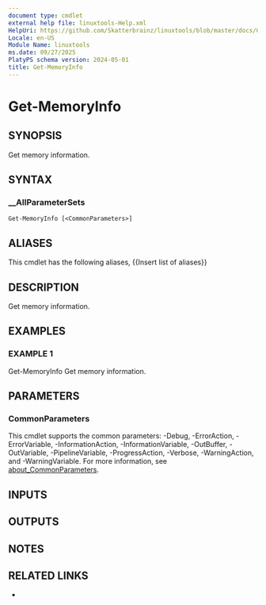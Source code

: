 ```yaml
---
document type: cmdlet
external help file: linuxtools-Help.xml
HelpUri: https://github.com/Skatterbrainz/linuxtools/blob/master/docs/Get-MemoryInfo.md
Locale: en-US
Module Name: linuxtools
ms.date: 09/27/2025
PlatyPS schema version: 2024-05-01
title: Get-MemoryInfo
---
```


# Get-MemoryInfo

## SYNOPSIS

Get memory information.

## SYNTAX

### __AllParameterSets

```
Get-MemoryInfo [<CommonParameters>]
```

## ALIASES

This cmdlet has the following aliases,
  {{Insert list of aliases}}

## DESCRIPTION

Get memory information.

## EXAMPLES

### EXAMPLE 1

Get-MemoryInfo
Get memory information.

## PARAMETERS

### CommonParameters

This cmdlet supports the common parameters: -Debug, -ErrorAction, -ErrorVariable,
-InformationAction, -InformationVariable, -OutBuffer, -OutVariable, -PipelineVariable,
-ProgressAction, -Verbose, -WarningAction, and -WarningVariable. For more information, see
[about_CommonParameters](https://go.microsoft.com/fwlink/?LinkID=113216).

## INPUTS

## OUTPUTS

## NOTES

## RELATED LINKS

- [](https://github.com/Skatterbrainz/linuxtools/blob/master/docs/Get-MemoryInfo.md)
